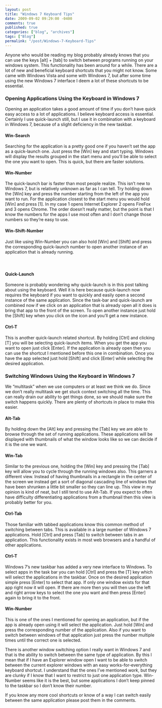 ```yaml
---
layout: post
title: "Windows 7 Keyboard Tips"
date: 2009-09-02 09:29:00 -0400
comments: true
published: true
categories: ["blog", "archives"]
tags: ["Blog"]
permalink: "/post/Windows-7-Keyboard-Tips"
---
```

<!-- more -->

<p>Anyone who would be reading my blog probably already knows that you can use the keys [alt] + [tab] to switch between programs running on your windows system. This functionality has been around for a while. There are a lot of new and beneficial keyboard shortcuts that you might not know. Some came with Windows Vista and some with Windows 7, but after some time using the new Windows 7 interface I deem a lot of these shortcuts to be essential.</p>
<h3>Opening Applications Using the Keyboard in Windows 7</h3>
<p>Opening an application takes a good amount of time if you don&rsquo;t have quick easy access to a lot of applications. I believe keyboard access is essential. Certainly I use quick-launch still, but I use it in combination with a keyboard in Windows 7, because of a slight deficiency in the new taskbar.</p>
<h4>Win-Search</h4>
<p>Searching for the application is a pretty good one if you haven&rsquo;t set the app as a quick-launch one. Just press the [Win] key and start typing. Windows will display the results grouped in the start menu and you&rsquo;ll be able to select the one you want to open. This is quick, but there are faster solutions.</p>
<h4>Win-Number</h4>
<p>The quick-launch bar is faster than most people realize. This isn&rsquo;t new to Windows 7, but is relatively unknown as far as I can tell. Try holding down the [Win] key and press the number starting from the left of the app you want to run. For the application closest to the start menu you would hold [Win] and press [1]. In my case 1 opens Internet Explorer 2 opens FireFox and 3 opens Chrome. The order doesn&rsquo;t really matter, but the point is that I know the numbers for the apps I use most often and I don&rsquo;t change those numbers so they&rsquo;re easy to use.</p>
<h4>Win-Shift-Number</h4>
<p>Just like using Win-Number you can also hold [Win] and [Shift] and press the corresponding quick-launch number to open another instance of an application that is already running.</p>
<h4>&nbsp;</h4>
<h4>Quick-Launch</h4>
<p>Someone is probably wondering why quick-launch is in this post talking about using the keyboard. Well it is here because quick-launch now requires the keyboard if you want to quickly and easily open a second instance of the same application. Since the task-bar and quick-launch are combined now if we click on an application that is already open all it does is bring that app to the front of the screen. To open another instance just hold the [Shift] key when you click on the icon and you&rsquo;ll get a new instance.</p>
<h4>Ctrl-T</h4>
<p>This is another quick-launch related shortcut. By holding [Ctrl] and clicking [T] you will be selecting quick-launch items. When you get the app you want to open just click [Enter]. If the application is already open then you can use the shortcut I mentioned before this one in combination. Once you have the app selected just hold [Shift] and click [Enter] while selecting the desired application.</p>
<h3>Switching Windows Using the Keyboard in Windows 7</h3>
<p>We &ldquo;multitask&rdquo; when we use computers or at least we think we do. Since we don&rsquo;t really multitask we get stuck context switching all the time. This can really drain our ability to get things done, so we should make sure the switch happens quickly. There are plenty of shortcuts in place to make this easier.</p>
<h4>Alt-Tab</h4>
<p>By holding down the [Alt] key and pressing the [Tab] key we are able to browse through the set of running applications. These applications will be displayed with thumbnails of what the window looks like so we can decide if it is the one we want.</p>
<h4>Win-Tab</h4>
<p>Similar to the previous one, holding the [Win] key and pressing the [Tab] key will allow you to cycle through the running windows also. This garners a different view. Instead of having thumbnails in a rectangle in the center of the screen we instead get a sort of diagonal cascading line of windows that have been shrunken a little bit smaller so they can line up. This view in my opinion is kind of neat, but I still tend to use Alt-Tab. If you expect to often have difficulty differentiating applications from a thumbnail then this view is probably better for you.</p>
<h4>Ctrl-Tab</h4>
<p>Those familiar with tabbed applications know this common method of switching between tabs. This is available in a large number of Windows 7 applications. Hold [Ctrl] and press [Tab] to switch between tabs in an application. This functionality exists in most web browsers and a handful of other applications.</p>
<h4>Ctrl-T</h4>
<p>Windows 7&rsquo;s new taskbar has added a very new interface to Windows. To select apps in the task bar you can hold [Ctrl] and press the [T] key which will select the applications in the taskbar. Once on the desired application simple press [Enter] to select that app. If only one window exists for that app right now it will open. If there are more then you will then use the left and right arrow keys to select the one you want and then press [Enter] again to bring it to the front.</p>
<h4>Win-Number</h4>
<p>This is one of the ones I mentioned for opening an application, but if the app is already open using it will select the application. Just hold [Win] and press the corresponding number of the application. Also if you want to switch between windows of that application just press the number multiple times until the correct one is selected.</p>
<p>There is another window switching option I really want in Windows 7 and that is the ability to switch between the same type of application. By this I mean that if I have an Explorer window open I want to be able to switch between the current explorer windows with an easy works-for-everything keyboard shortcut. I understand that the ones I&rsquo;ve mentioned <em>work</em>, but they are clunky if I know that I want to restrict to just one application type. Win-Number seems like it is the best, but some applications I don&rsquo;t keep pinned to the taskbar so I don&rsquo;t know their number.</p>
<p>If you know any more cool shortcuts or know of a way I can switch easily between the same application please post them in the comments.</p>
